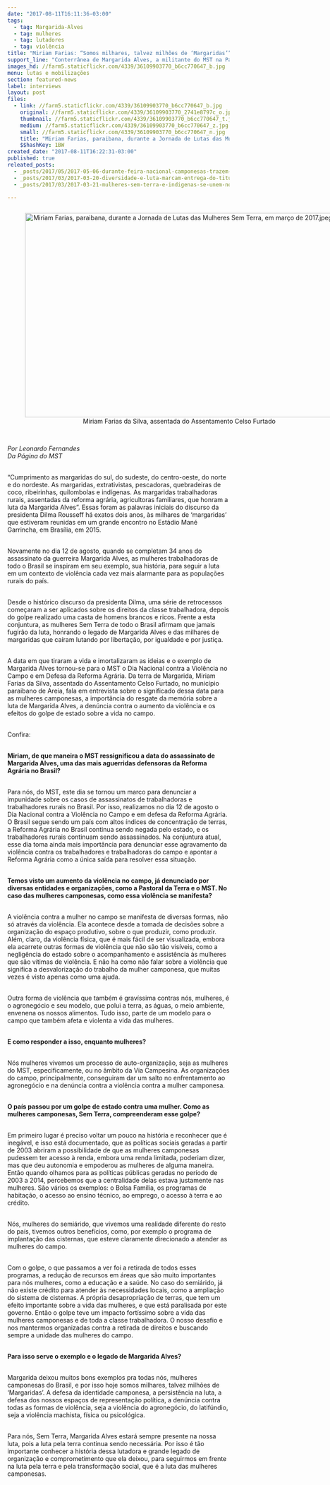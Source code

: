 ```yaml
---
date: "2017-08-11T16:11:36-03:00"
tags:
  - tag: Margarida-Alves
  - tag: mulheres
  - tag: lutadores
  - tag: violência
title: "Miriam Farias: “Somos milhares, talvez milhões de ‘Margaridas’”\n"
support_line: "Conterrânea de Margarida Alves, a militante do MST na Paraíba fala sobre o Dia Nacional contra a Violência no Campo e em Defesa da Reforma Agrária"
images_hd: //farm5.staticflickr.com/4339/36109903770_b6cc770647_b.jpg
menu: lutas e mobilizações
section: featured-news
label: interviews
layout: post
files:
  - link: //farm5.staticflickr.com/4339/36109903770_b6cc770647_b.jpg
    original: //farm5.staticflickr.com/4339/36109903770_2741e8797c_o.jpg
    thumbnail: //farm5.staticflickr.com/4339/36109903770_b6cc770647_t.jpg
    medium: //farm5.staticflickr.com/4339/36109903770_b6cc770647_z.jpg
    small: //farm5.staticflickr.com/4339/36109903770_b6cc770647_n.jpg
    title: "Miriam Farias, paraibana, durante a Jornada de Lutas das Mulheres Sem Terra, em março de 2017.jpeg"
    $$hashKey: 1BW
created_date: "2017-08-11T16:22:31-03:00"
published: true
releated_posts:
  - _posts/2017/05/2017-05-06-durante-feira-nacional-camponesas-trazem-a-producao-e-resistencia-agroecologica.md
  - _posts/2017/03/2017-03-20-diversidade-e-luta-marcam-entrega-do-titulo-de-cidada-baiana-a-eliana-rolemberg.md
  - _posts/2017/03/2017-03-21-mulheres-sem-terra-e-indigenas-se-unem-no-mato-grosso-do-sul-contra-a-violencia.md

---
```

<div style="text-align:center">
<figure class="image" style="display:inline-block"><img alt="Miriam Farias, paraibana, durante a Jornada de Lutas das Mulheres Sem Terra, em março de 2017.jpeg" height="463" src="//farm5.staticflickr.com/4339/36109903770_b6cc770647_b.jpg" width="700" />
<figcaption>Miriam Farias da Silva, assentada do Assentamento Celso Furtado</figcaption>
</figure>
</div>

<p><br />
<em>Por Leonardo Fernandes<br />
Da P&aacute;gina do MST</em></p>

<p><br />
&ldquo;Cumprimento as margaridas do sul, do sudeste, do centro-oeste, do norte e do nordeste. As margaridas, extrativistas, pescadoras, quebradeiras de coco, ribeirinhas, quilombolas e ind&iacute;genas. As margaridas trabalhadoras rurais, assentadas da reforma agr&aacute;ria, agricultoras familiares, que honram a luta da Margarida Alves&rdquo;. Essas foram as palavras iniciais do discurso da presidenta Dilma Rousseff h&aacute; exatos dois anos, &agrave;s milhares de &lsquo;margaridas&rsquo; que estiveram reunidas em um grande encontro no Est&aacute;dio Man&eacute; Garrincha, em Bras&iacute;lia, em 2015.</p>

<p><br />
Novamente no dia 12 de agosto, quando se completam 34 anos do assassinato da guerreira Margarida Alves, as mulheres trabalhadoras de todo o Brasil se inspiram em seu exemplo, sua hist&oacute;ria, para seguir a luta em um contexto de viol&ecirc;ncia cada vez mais alarmante para as popula&ccedil;&otilde;es rurais do pa&iacute;s.</p>

<p><br />
Desde o hist&oacute;rico discurso da presidenta Dilma, uma s&eacute;rie de retrocessos come&ccedil;aram a ser aplicados sobre os direitos da classe trabalhadora, depois do golpe realizado uma casta de homens brancos e ricos. Frente a esta conjuntura, as mulheres Sem Terra de todo o Brasil afirmam que jamais fugir&atilde;o da luta, honrando o legado de Margarida Alves e das milhares de margaridas que ca&iacute;ram lutando por liberta&ccedil;&atilde;o, por igualdade e por justi&ccedil;a.</p>

<p><br />
A data em que tiraram a vida e imortalizaram as ideias e o exemplo de Margarida Alves tornou-se para o MST o Dia Nacional contra a Viol&ecirc;ncia no Campo e em Defesa da Reforma Agr&aacute;ria. Da terra de Margarida, Miriam Farias da Silva, assentada do Assentamento Celso Furtado, no munic&iacute;pio paraibano de Areia, fala em entrevista sobre o significado dessa data para as mulheres camponesas, a import&acirc;ncia do resgate da mem&oacute;ria sobre a luta de Margarida Alves, a den&uacute;ncia contra o aumento da viol&ecirc;ncia e os efeitos do golpe de estado sobre a vida no campo.</p>

<p><br />
Confira:</p>

<p><br />
<strong>Miriam, de que maneira o MST ressignificou a data do assassinato de Margarida Alves, uma das mais aguerridas defensoras da Reforma Agr&aacute;ria no Brasil?</strong></p>

<p><br />
Para n&oacute;s, do MST, este dia se tornou um marco para denunciar a impunidade sobre os casos de assassinatos de trabalhadoras e trabalhadores rurais no Brasil. Por isso, realizamos no dia 12 de agosto o Dia Nacional contra a Viol&ecirc;ncia no Campo e em defesa da Reforma Agr&aacute;ria. O Brasil segue sendo um pa&iacute;s com altos &iacute;ndices de concentra&ccedil;&atilde;o de terras, a Reforma Agr&aacute;ria no Brasil continua sendo negada pelo estado, e os trabalhadores rurais continuam sendo assassinados. Na conjuntura atual, esse dia toma ainda mais import&acirc;ncia para denunciar esse agravamento da viol&ecirc;ncia contra os trabalhadores e trabalhadoras do campo e apontar a Reforma Agr&aacute;ria como a &uacute;nica sa&iacute;da para resolver essa situa&ccedil;&atilde;o.</p>

<p><br />
<strong>Temos visto um aumento da viol&ecirc;ncia no campo, j&aacute; denunciado por diversas entidades e organiza&ccedil;&otilde;es, como a Pastoral da Terra e o MST. No caso das mulheres camponesas, como essa viol&ecirc;ncia se manifesta?</strong></p>

<p><br />
A viol&ecirc;ncia contra a mulher no campo se manifesta de diversas formas, n&atilde;o s&oacute; atrav&eacute;s da viol&ecirc;ncia. Ela acontece desde a tomada de decis&otilde;es sobre a organiza&ccedil;&atilde;o do espa&ccedil;o produtivo, sobre o que produzir, como produzir. Al&eacute;m, claro, da viol&ecirc;ncia f&iacute;sica, que &eacute; mais f&aacute;cil de ser visualizada, embora ela acarrete outras formas de viol&ecirc;ncia que n&atilde;o s&atilde;o t&atilde;o vis&iacute;veis, como a neglig&ecirc;ncia do estado sobre o acompanhamento e assist&ecirc;ncia &agrave;s mulheres que s&atilde;o v&iacute;timas de viol&ecirc;ncia. E n&atilde;o ha como n&atilde;o falar sobre a viol&ecirc;ncia que significa a desvaloriza&ccedil;&atilde;o do trabalho da mulher camponesa, que muitas vezes &eacute; visto apenas como uma ajuda.</p>

<p><br />
Outra forma de viol&ecirc;ncia que tamb&eacute;m &eacute; grav&iacute;ssima contras n&oacute;s, mulheres, &eacute; o agroneg&oacute;cio e seu modelo, que polui a terra, as &aacute;guas, o meio ambiente, envenena os nossos alimentos. Tudo isso, parte de um modelo para o campo que tamb&eacute;m afeta e violenta a vida das mulheres.</p>

<p><br />
<strong>E como responder a isso, enquanto mulheres?</strong></p>

<p><br />
N&oacute;s mulheres vivemos um processo de auto-organiza&ccedil;&atilde;o, seja as mulheres do MST, especificamente, ou no &acirc;mbito da Via Campesina. As organiza&ccedil;&otilde;es do campo, principalmente, conseguiram dar um salto no enfrentamento ao agroneg&oacute;cio e na den&uacute;ncia contra a viol&ecirc;ncia contra a mulher camponesa.</p>

<p><br />
<strong>O pa&iacute;s passou por um golpe de estado contra uma mulher. Como as mulheres camponesas, Sem Terra, compreenderam esse golpe?</strong></p>

<p><br />
Em primeiro lugar &eacute; preciso voltar um pouco na hist&oacute;ria e reconhecer que &eacute; ineg&aacute;vel, e isso est&aacute; documentado, que as pol&iacute;ticas sociais geradas a partir de 2003 abriram a possibilidade de que as mulheres camponesas pudessem ter acesso &agrave; renda, embora uma renda limitada, poderiam dizer, mas que deu autonomia e empoderou as mulheres de alguma maneira. Ent&atilde;o quando olhamos para as pol&iacute;ticas p&uacute;blicas geradas no per&iacute;odo de 2003 a 2014, percebemos que a centralidade delas estava justamente nas mulheres. S&atilde;o v&aacute;rios os exemplos: o Bolsa Fam&iacute;lia, os programas de habita&ccedil;&atilde;o, o acesso ao ensino t&eacute;cnico, ao emprego, o acesso &agrave; terra e ao cr&eacute;dito.</p>

<p><br />
N&oacute;s, mulheres do semi&aacute;rido, que vivemos uma realidade diferente do resto do pa&iacute;s, tivemos outros benef&iacute;cios, como, por exemplo o programa de implanta&ccedil;&atilde;o das cisternas, que esteve claramente direcionado a atender as mulheres do campo.</p>

<p><br />
Com o golpe, o que passamos a ver foi a retirada de todos esses programas, a redu&ccedil;&atilde;o de recursos em &aacute;reas que s&atilde;o muito importantes para n&oacute;s mulheres, como a educa&ccedil;&atilde;o e a sa&uacute;de. No caso do semi&aacute;rido, j&aacute; n&atilde;o existe cr&eacute;dito para atender &agrave;s necessidades locais, como a amplia&ccedil;&atilde;o do sistema de cisternas. A pr&oacute;pria desapropria&ccedil;&atilde;o de terras, que tem um efeito importante sobre a vida das mulheres, e que est&aacute; paralisada por este governo. Ent&atilde;o o golpe teve um impacto fort&iacute;ssimo sobre a vida das mulheres camponesas e de toda a classe trabalhadora. O nosso desafio e nos mantermos organizadas contra a retirada de direitos e buscando sempre a unidade das mulheres do campo.</p>

<p><br />
<strong>Para isso serve o exemplo e o legado de Margarida Alves?</strong></p>

<p><br />
Margarida deixou muitos bons exemplos pra todas n&oacute;s, mulheres camponesas do Brasil, e por isso hoje somos milhares, talvez milh&otilde;es de &lsquo;Margaridas&rsquo;. A defesa da identidade camponesa, a persist&ecirc;ncia na luta, a defesa dos nossos espa&ccedil;os de representa&ccedil;&atilde;o pol&iacute;tica, a den&uacute;ncia contra todas as formas de viol&ecirc;ncia, seja a viol&ecirc;ncia do agroneg&oacute;cio, do latif&uacute;ndio, seja a viol&ecirc;ncia machista, f&iacute;sica ou psicol&oacute;gica.</p>

<p><br />
Para n&oacute;s, Sem Terra, Margarida Alves estar&aacute; sempre presente na nossa luta, pois a luta pela terra continua sendo necess&aacute;ria. Por isso &eacute; t&atilde;o importante conhecer a hist&oacute;ria dessa lutadora e grande legado de organiza&ccedil;&atilde;o e comprometimento que ela deixou, para seguirmos em frente na luta pela terra e pela transforma&ccedil;&atilde;o social, que &eacute; a luta das mulheres camponesas.</p>

